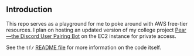 ## Introduction
This repo serves as a playground for me to poke around with AWS free-tier resources. I plan on hosting an updated version of my college project [Pear—the Discord User Pairing Bot](https://github.com/kngatineau/pear_discord_bot) on the EC2 instance for private access.

See the `tf/` [README file](https://github.com/kngatineau/terraform-aws/blob/main/tf/README.md) for more information on the code itself.
